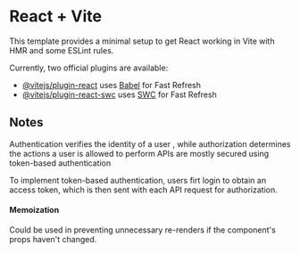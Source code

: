 # React + Vite

This template provides a minimal setup to get React working in Vite with HMR and some ESLint rules.

Currently, two official plugins are available:

- [@vitejs/plugin-react](https://github.com/vitejs/vite-plugin-react/blob/main/packages/plugin-react/README.md) uses [Babel](https://babeljs.io/) for Fast Refresh
- [@vitejs/plugin-react-swc](https://github.com/vitejs/vite-plugin-react-swc) uses [SWC](https://swc.rs/) for Fast Refresh

## Notes

Authentication verifies the identity of a user , while authorization determines the actions a user is allowed to perform
APIs are mostly secured using token-based authentication

To implement token-based authentication, users firt login to obtain an access token, which is then sent with each API request for authorization. 

#### Memoization
Could be used in preventing unnecessary re-renders if the component's props haven't changed.
